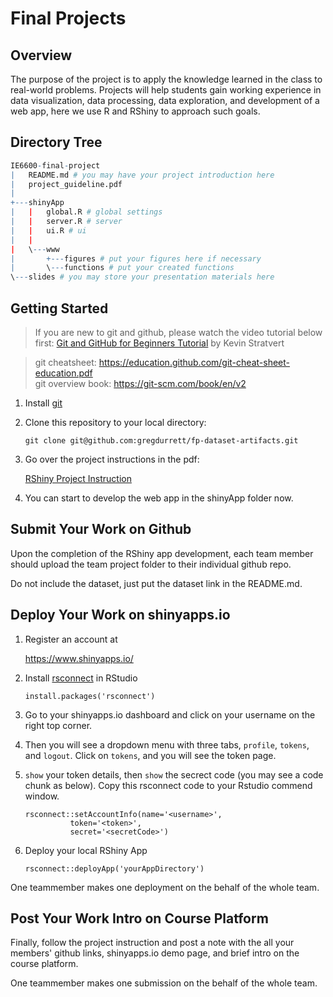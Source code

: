 
# Final Projects

## Overview

The purpose of the project is to apply the knowledge learned in the class to real-world problems. Projects will help students gain working experience in data visualization, data processing, data exploration, and development of a web app, here we use R and RShiny to approach such goals. 

## Directory Tree
```R
IE6600-final-project
|   README.md # you may have your project introduction here
|   project_guideline.pdf
|
+---shinyApp
|   |   global.R # global settings
|   |   server.R # server
|   |   ui.R # ui
|   |   
|   \---www
|       +---figures # put your figures here if necessary
|       \---functions # put your created functions 
\---slides # you may store your presentation materials here
```

## Getting Started

>If you are new to git and github, please watch the video tutorial below first: [Git and GitHub for Beginners Tutorial](https://www.youtube.com/watch?v=tRZGeaHPoaw) by Kevin Stratvert

> git cheatsheet: https://education.github.com/git-cheat-sheet-education.pdf \
> git overview book: https://git-scm.com/book/en/v2

1. Install [git](https://www.git-scm.com/)

2. Clone this repository to your local directory:

    `git clone git@github.com:gregdurrett/fp-dataset-artifacts.git`

3. Go over the project instructions in the pdf:

    <a href="https://zhenyuanlu.com/courses/projects/final_project_guideline.pdf" target="_blank">RShiny Project Instruction</a>

4. You can start to develop the web app in the shinyApp folder now.



## Submit Your Work on Github
Upon the completion of the RShiny app development, each team member should upload the team project folder to their individual github repo.

Do not include the dataset, just put the dataset link in the README.md. 

## Deploy Your Work on shinyapps.io

1. Register an account at 
   
   https://www.shinyapps.io/
2. Install [rsconnect](https://github.com/rstudio/rsconnect) in RStudio

    `install.packages('rsconnect')`

3. Go to your shinyapps.io dashboard and click on your username on the right top corner. 
4. Then you will see a dropdown menu with three tabs, `profile`, `tokens`, and `logout`. Click on `tokens`, and you will see the token page. 
5. `show` your token details, then `show` the secrect code (you may see a code chunk as below). Copy this rsconnect code to your Rstudio commend window. 
    ```
    rsconnect::setAccountInfo(name='<username>',
			  token='<token>',
			  secret='<secretCode>')
    ```
6. Deploy your local RShiny App
   
    `rsconnect::deployApp('yourAppDirectory')`

One teammember makes one deployment on the behalf of the whole team.

## Post Your Work Intro on Course Platform
Finally, follow the project instruction and post a note with the all your members' github links, shinyapps.io demo page, and brief intro on the course platform. 

One teammember makes one submission on the behalf of the whole team.

